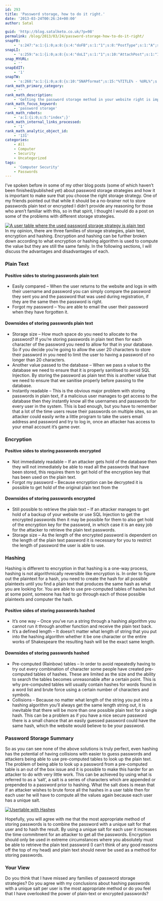```yaml
---
id: 293
title: 'Password storage, how to do it right.'
date: '2013-03-24T00:26:24+00:00'
author: Satal

guid: 'http://blog.satalketo.co.uk/?p=98'
permalink: /blog/2013/03/24/password-storage-how-to-do-it-right/
snapFB:
    - 's:247:"a:1:{i:0;a:8:{s:4:"doFB";s:1:"1";s:8:"PostType";s:1:"A";s:10:"AttachPost";s:1:"1";s:10:"SNAPformat";s:51:"New post (%TITLE%) has been published on %SITENAME%";s:9:"isAutoImg";s:1:"A";s:8:"imgToUse";b:0;s:9:"isAutoURL";s:1:"A";s:8:"urlToUse";b:0;}}";'
snapLI:
    - 's:259:"a:1:{i:0;a:8:{s:4:"doLI";s:1:"1";s:10:"AttachPost";s:1:"1";s:10:"SNAPformat";s:41:"New post has been published on %SITENAME%";s:11:"SNAPformatT";s:18:"New Post - %TITLE%";s:9:"isAutoImg";s:1:"A";s:8:"imgToUse";b:0;s:9:"isAutoURL";s:1:"A";s:8:"urlToUse";b:0;}}";'
snap_MYURL:
    - ''
snapEdIT:
    - '1'
snapTW:
    - 's:268:"a:1:{i:0;a:8:{s:10:"SNAPformat";s:15:"%TITLE% - %URL%";s:8:"attchImg";s:1:"1";s:9:"isAutoImg";s:1:"A";s:8:"imgToUse";s:0:"";s:9:"msgFormat";s:59:"New post (%TITLE%) has been published on %SITENAME% - %URL%";s:9:"isAutoURL";s:1:"A";s:8:"urlToUse";s:0:"";s:2:"do";i:0;}}";'
rank_math_primary_category:
    - ''
rank_math_description:
    - 'Getting the password storage method in your website right is important, make sure that you''re storing them right or risk the wrath of malicious users'
rank_math_focus_keyword:
    - 'password storage'
rank_math_robots:
    - 'a:1:{i:0;s:5:"index";}'
rank_math_internal_links_processed:
    - '1'
rank_math_analytic_object_id:
    - '131'
categories:
    - All
    - Computer
    - Security
    - Uncategorized
tags:
    - 'Computer Security'
    - Passwords
---
```


I’ve spoken before in some of my other blog posts (some of which haven’t been finished/published yet) about password storage strategies and how it is important to make sure that you choose the right storage strategy. One of my friends pointed out that while it should be a no-brainer not to store passwords plain text or encrypted I didn’t provide any reasoning for those who aren’t familiar with this, so in that spirit, I thought I would do a post on some of the problems with different storage strategies.

[![A user table where the used password storage strategy is plain text](https://samjenkins.com/wp-content/uploads/2013/03/Usertable2.png "Password storage plain text")](https://samjenkins.com/wp-content/uploads/2013/03/Usertable2.png)  
In my opinion, there are three families of storage strategies, plain text, encryption and hashing. Encryption and hashing can be further broken down according to what encryption or hashing algorithm is used to compute the value but they are still the same family. In the following sections, I will discuss the advantages and disadvantages of each.

### Plain Text

#### Positive sides to storing passwords plain text

- Easily compared – When the user returns to the website and logs in with their username and password you can simply compare the password they sent you and the password that was used during registration, if they are the same then the password is right.
- Forgot my password – You are able to email the user their password when they have forgotten it.

#### Downsides of storing passwords plain text

- Storage size – How much space do you need to allocate to the password? If you’re storing passwords in plain text then for each character of the password you need to allow for that in your database. So if you decide you’re going to allow the user 20 characters to store their password in you need to limit the user to having a password of no longer than 20 characters.
- Another value passed to the database – When we pass a value to the database we need to ensure that it is properly sanitised to avoid SQL Injection. By storing the password as plain text this is another value that we need to ensure that we sanitise properly before passing to the database.
- Instantly readable – This is the obvious major problem with storing passwords in plain text, if a malicious user manages to get access to the database then they instantly know all the usernames and passwords for every user in the system. This is bad enough, but you have to remember that a lot of the time users reuse their passwords on multiple sites, so an attacker could easily write a little program to take the users email address and password and try to log in, once an attacker has access to your email account it’s game over.

### Encryption

#### Positive sides to storing passwords encrypted

- Not immediately readable – If an attacker gets hold of the database then they will not immediately be able to read all the passwords that have been stored, this requires them to get hold of the encryption key that has been used on the plain text.
- Forgot my password – Because encryption can be decrypted it is possible to get hold of the original plain text from the

#### Downsides of storing passwords encrypted

- Still possible to retrieve the plain text – If an attacker manages to get hold of a backup of your website or use SQL Injection to get the encrypted passwords then it may be possible for them to also get hold of the encryption key for the password, in which case it is an easy job for the attacker to retrieve the plain text passwords.
- Storage size – As the length of the encrypted password is dependent on the length of the plain text password it is necessary for you to restrict the length of password the user is able to use.

### Hashing

Hashing is different to encryption in that hashing is a one-way process, hashing is not algorithmically reversible like encryption is. In order to figure out the plaintext for a hash, you need to create the hash for all possible plaintexts until you find a plain text that produces the same hash as what you are looking for. You are able to use pre-computed tables of hashes but at some point, someone has had to go through each of those possible plaintexts and computer the hash.

#### Positive sides of storing passwords hashed

- It’s one way – Once you’ve run a string through a hashing algorithm you cannot run it through another function and receive the plain text back.
- It’s a defined length – It doesn’t matter what length of string that you put into the hashing algorithm whether it be one character or the entire works of Shakespeare the resulting hash will be the exact same length.

#### Downsides of storing passwords hashed

- Pre-computed (Rainbow) tables – In order to avoid repeatedly having to try out every combination of character some people have created pre-computed tables of hashes. These are limited as the size and the ability to search the tables becomes unreasonable after a certain point. This is why pre-computed tables will usually contain hashes for words found in a word list and brute force using a certain number of characters and symbols.
- Collisions – Because no matter what length of the string you put into a hashing algorithm you’ll always get the same length string out, it is inevitable that there will be more than one possible plain text for a single hash. This can be a problem as if you have a nice secure password there is a small chance that an easily guessed password could have the same hash, which the website would believe to be your password.

### Password Storage Summary

So as you can see none of the above solutions is truly perfect, even hashing has the potential of having collisions with easier to guess passwords and attackers being able to use pre-computed tables to look up the plain text. The problem of being able to look up a password from a pre-computed table is an out of the box issue and it is possible to make this harder for an attacker to do with very little work. This can be achieved by using what is referred to as a ‘salt’, a salt is a series of characters which are appended or prepended to a password prior to hashing. What the salt does is mean that if an attacker wishes to brute force all the hashes in a user table then for each user he will have to compute all the values again because each user has a unique salt.

[![Usertable with Hashes](https://samjenkins.com/wp-content/uploads/2013/03/Usertable-with-Hashes.png "User table with Hashes")](https://samjenkins.com/wp-content/uploads/2013/03/Usertable-with-Hashes.png)

Hopefully, you will agree with me that the most appropriate method of storing passwords is to combine the password with a unique salt for that user and to hash the result. By using a unique salt for each user it increases the time commitment for an attacker to get all the passwords. Encryption should only be used in extreme circumstances where you absolutely must be able to retrieve the plain text password (I can’t think of any good reasons off the top of my head) and plain text should never be used as a method for storing passwords.

### Your View

Do you think that I have missed any families of password storage strategies? Do you agree with my conclusions about hashing passwords with a unique salt per user is the most appropriate method or do you feel that I have overlooked the power of plain-text or encrypted passwords?